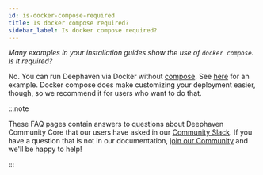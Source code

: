 ```yaml
---
id: is-docker-compose-required
title: Is docker compose required?
sidebar_label: Is docker compose required?
---
```


<em>Many examples in your installation guides show the use of `docker compose`. Is it required?</em>

<p></p>

No. You can run Deephaven via Docker without [compose](https://docs.docker.com/compose/). See [here](../../tutorials/docker-install.md#tldr) for an example. Docker compose does make customizing your deployment easier, though, so we recommend it for users who want to do that.

:::note

These FAQ pages contain answers to questions about Deephaven Community Core that our users have asked in our [Community Slack](https://deephaven.io/slack). If you have a question that is not in our documentation, [join our Community](https://deephaven.io/slack) and we'll be happy to help!

:::
